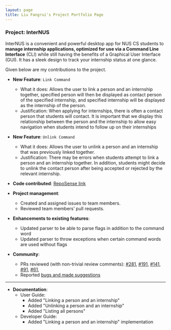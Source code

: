 ```yaml
---
layout: page
title: Liu Fangrui's Project Portfolio Page
---
```


### Project: InterNUS

InterNUS is a convenient and powerful desktop app for NUS CS students to **manage internship applications, optimized for use via a Command Line Interface** (CLI) while still having the benefits of a Graphical User Interface (GUI). It has a sleek design to track your internship status at one glance.

Given below are my contributions to the project.

* **New Feature**: `Link Command`
  * What it does: Allows the user to link a person and an internship together, specified person will then be displayed as contact person of the specified internship, and specified internship will be displayed as the internship of the person.
  * Justification: When applying for internships, there is often a contact person that students will contact. It is important that we display this relationship between the person and the internship to allow easy navigation when students intend to follow up on their internships

* **New Feature**: `Unlink Command`
  * What it does: Allows the user to unlink a person and an internship that was previously linked together.
  * Justification: There may be errors when students attempt to link a person and an internship together. In addition, students might decide to unlink the contact person after being accepted or rejected by the relevant internship. 
  
* **Code contributed**: [RepoSense link](https://nus-cs2103-ay2223s1.github.io/tp-dashboard/?search=liufangrui&breakdown=true)

* **Project management**:
  * Created and assigned issues to team members. 
  * Reviewed team members’ pull requests.

* **Enhancements to existing features**:
  * Updated parser to be able to parse flags in addition to the command word 
  * Updated parser to throw exceptions when certain command words are used without flags

* **Community**:
  * PRs reviewed (with non-trivial review comments): [#281](https://github.com/AY2223S1-CS2103T-F11-1/tp/pull/281),
  [#191](https://github.com/AY2223S1-CS2103T-F11-1/tp/pull/191),
  [#141](https://github.com/AY2223S1-CS2103T-F11-1/tp/pull/141),
  [#91](https://github.com/AY2223S1-CS2103T-F11-1/tp/pull/91), 
  [#61](https://github.com/AY2223S1-CS2103T-F11-1/tp/pull/61), 
  * Reported [bugs and made suggestions](https://github.com/liufangrui/ped/issues)

--------------------------------------------------------------------------------------------------------------------
* **Documentation**:
  * User Guide:
    * Added "Linking a person and an internship"
    * Added "Unlinking a person and an internship"
    * Added "Listing all persons"
  * Developer Guide:
    * Added "Linking a person and an internship" implementation
